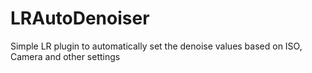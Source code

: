 # LRAutoDenoiser
Simple LR plugin to automatically set the denoise values based on ISO, Camera and other settings
